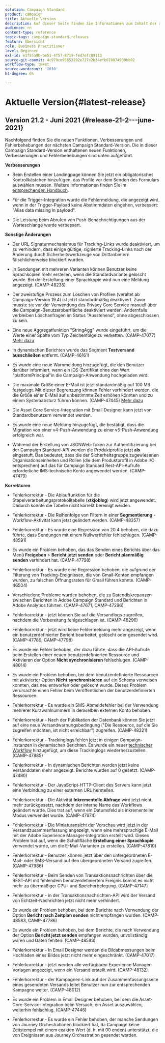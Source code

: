 ```yaml
---
solution: Campaign Standard
product: campaign
title: Aktuelle Version
description: Auf dieser Seite finden Sie Informationen zum Inhalt der aktuellen Version von Campaign Standard.
audience: rn
content-type: reference
topic-tags: campaign-standard-releases
feature: Übersicht
role: Business Practitioner
level: Beginner
exl-id: e1f55a9b-be51-4f57-8719-fed7efc89113
source-git-commit: 4c979ce95653292e727e2b34efb678074939bb02
workflow-type: tm+mt
source-wordcount: '1010'
ht-degree: 6%

---
```



# Aktuelle Version{#latest-release}

## Version 21.2 - Juni 2021            {#release-21-2---june-2021}

Nachfolgend finden Sie die neuen Funktionen, Verbesserungen und Fehlerbehebungen der nächsten Campaign Standard-Version.	Die in dieser Campaign Standard-Version enthaltenen neuen Funktionen, Verbesserungen und Fehlerbehebungen sind unten aufgeführt.

**Verbesserungen**

* Beim Erstellen einer Landingpage können Sie jetzt ein obligatorisches Kontrollkästchen hinzufügen, das Profile vor dem Senden des Formulars auswählen müssen. Weitere Informationen finden Sie im [entsprechenden Handbuch](../../channels/using/managing-landing-page-form-data.md#agreement-checkbox).

* Für die Trigger-Integration wurde die Fehlermeldung, die angezeigt wird, wenn in der Trigger-Payload keine Abstimmdaten eingehen, verbessert: &quot;Alias data missing in payload&quot;.

* Die Leistung beim Abrufen von Push-Benachrichtigungen aus der Warteschlange wurde verbessert.

**Sonstige Änderungen**

* Der URL-Signaturmechanismus für Tracking-Links wurde deaktiviert, um zu verhindern, dass einige gültige, signierte Tracking-Links nach der Änderung durch Sicherheitswerkzeuge von Drittanbietern fälschlicherweise blockiert wurden.

* In Sendungen mit mehreren Varianten können Benutzer keine Sprachkopien mehr erstellen, wenn die Standardvariante gelöscht wurde. Bei der Erstellung einer Sprachkopie wird nun eine Meldung angezeigt. (CAMP-48235)

* Der zweistufige Prozess zum Löschen von Profilen (veraltet ab Campaign-Version 19.4) ist jetzt standardmäßig deaktiviert. Zuvor musste sie vor der Verwendung des Privacy Core Service manuell über die Campaign-Benutzeroberfläche deaktiviert werden. Andernfalls verbleiben Löschanfragen im Status &quot;Ausstehend&quot;, ohne abgeschlossen zu sein.

* Eine neue Aggregatfunktion &quot;StringAgg&quot; wurde eingeführt, um die Werte einer Spalte vom Typ Zeichenfolge zu verketten. (CAMP-47077) [Mehr dazu](../../automating/using/list-of-functions.md#aggregates)

* In dynamischen Berichten wurde das Segment **Testversand ausschließen** entfernt. (CAMP-46161)

* Es wurde eine neue Warnmeldung hinzugefügt, die den Benutzer darüber informiert, wenn ein iOS-Zertifikat ohne den Wert &quot;platformPrincipal&quot;in die Campaign-Anwendung hochgeladen wird.

* Die maximale Größe einer E-Mail ist jetzt standardmäßig auf 100 MB festgelegt. Mit dieser Begrenzung können Fehler verhindert werden, die die Größe einer E-Mail auf unbestimmte Zeit erhöhen könnten und zu einem Systemabsturz führen können. (CAMP-47445) [Mehr dazu](../../sending/using/design-and-personalize.md#email-size)

* Die Asset Core Service-Integration mit Email Designer kann jetzt von Standardbenutzern verwendet werden.

* Es wurde eine neue Meldung hinzugefügt, die bestätigt, dass die Migration von einer v4-Push-Anwendung zu einer v5-Push-Anwendung erfolgreich war.

* Während der Erstellung von JSONWeb-Token zur Authentifizierung bei der Campaign Standard-API werden die Produktprofile jetzt **als** eingestuft. Das bedeutet, dass die der Sicherheitsgruppe zugewiesenen Organisationseinheiten und Rollen (die dem Produktprofil in Adobe I/O entsprechen) auf das für Campaign Standard Rest-API-Aufrufe erforderliche IMS-technische Konto angewendet werden. (CAMP-47479)

**Korrekturen**

* Fehlerkorrektur - Die Ablauffunktion für die Stapelverarbeitungsprotokolltabelle (**xtkjoblog**) wird jetzt angewendet. Dadurch konnte die Tabelle nicht korrekt bereinigt werden.

* Fehlerkorrektur - Die Reihenfolge von Filtern in einer **Segmentierung** -Workflow-Aktivität kann jetzt geändert werden. (CAMP-48357)

* Fehlerkorrektur - Es wurde eine Regression von 20.4 behoben, die dazu führte, dass Sendungen mit einem Nullwertfehler fehlschlugen. (CAMP-48591)

* Es wurde ein Problem behoben, das das Senden eines Berichts über das Menü **Freigeben** > **Bericht jetzt senden** oder **Bericht planmäßig senden** verhindert hat. (CAMP-47798)

* Fehlerkorrektur - Es wurde eine Regression behoben, die aufgrund der Filterung von Tracking-Ereignissen, die von Gmail-Konten empfangen wurden, zu falschen Öffnungsraten für Gmail führen konnte. (CAMP-46504)

* Verschiedene Probleme wurden behoben, die zu Datendiskrepanzen zwischen Berichten in Adobe Campaign Standard und Berichten in Adobe Analytics führten. (CAMP-47671, CAMP-47296)

* Fehlerkorrektur - jetzt können Sie auf die Versandlogs zugreifen, nachdem die Vorbereitung fehlgeschlagen ist. (CAMP-48296)

* Fehlerkorrektur - jetzt wird keine Fehlermeldung mehr angezeigt, wenn ein benutzerdefinierter Bericht bearbeitet, gelöscht oder gesendet wird. (CAMP-47789, CAMP-47798)

* Es wurde ein Fehler behoben, der dazu führte, dass die API-Aufrufe beim Erstellen einer neuen benutzerdefinierten Ressource und Aktivieren der Option **Nicht synchronisieren** fehlschlugen. (CAMP-48014)

* Es wurde ein Problem behoben, bei dem benutzerdefinierte Ressourcen mit aktivierter Option **Nicht synchronisieren** auf ein Schema verweisen konnten, das neu entworfen oder gelöscht wurde. Dieses Problem verursachte einen Fehler beim Veröffentlichen der benutzerdefinierten Ressourcen.

* Fehlerkorrektur - Es wurde ein SMS-Abmeldefehler bei der Verwendung mehrerer Kurzwahlnummern in demselben externen Konto behoben.

* Fehlerkorrektur - Nach der Publikation der Datenbank können Sie jetzt auf eine neue Versandwarnungsbedingung (&quot;Die Ressource, auf die Sie zugreifen möchten, ist nicht erreichbar&quot;) zugreifen. (CAMP-48221)

* Fehlerkorrektur - Trackinglogs fehlen jetzt in einigen Campaign-Instanzen in dynamischen Berichten. Es wurde ein neuer [technischer Workflow](../../administration/using/technical-workflows.md) hinzugefügt, um diese Trackinglogs wiederherzustellen. (CAMP-47885)

* Fehlerkorrektur - In dynamischen Berichten werden jetzt keine Versanddaten mehr angezeigt. Berichte wurden auf 0 gesetzt. (CAMP-47480)

* Fehlerkorrektur - Der JavaScript-HTTP-Client des Servers kann jetzt eine Verbindung zu einer externen URL herstellen.

* Fehlerkorrektur - Die Aktivität **Inkrementelle Abfrage** wird jetzt nicht mehr zurückgesetzt, nachdem der interne Name des Workflows geändert wurde. Dies trat auf, wenn ein Datumsfeld als inkrementeller Modus verwendet wurde. (CAMP-47674)

* Fehlerkorrektur - Die Miniaturansicht der Vorschau wird jetzt in der Versandzusammenfassung angezeigt, wenn eine mehrsprachige E-Mail mit der Adobe Experience Manager-Integration erstellt wird. Dieses Problem trat auf, wenn die Schaltfläche **Erstellung einer Sprachkopie** verwendet wurde, um die E-Mail-Varianten zu erstellen. (CAMP-47810)

* Fehlerkorrektur - Benutzer können jetzt über den untergeordneten E-Mail- oder SMS-Versand auf den übergeordneten Versand zugreifen. (CAMP-47986)

* Fehlerkorrektur - Beim Senden von Transaktionsnachrichten über die REST-API mit fehlendem benutzerdefiniertem Ereignis kommt es nicht mehr zu übermäßiger CPU- und Speicherbelegung. (CAMP-47147)

* Fehlerkorrektur - in der Transaktionsnachrichten-API wird der Versand von Echtzeit-Nachrichten jetzt nicht mehr verhindert.

* Es wurde ein Problem behoben, bei dem Berichte nach Verwendung der Option **Bericht nach Zeitplan senden** nicht empfangen wurden. (CAMP-48583, CAMP-47786)

* Es wurde ein Problem behoben, bei dem Berichte, die nach Verwendung der Option **Bericht jetzt senden** empfangen wurden, unvollständig waren und Daten fehlten. (CAMP-48583)

* Fehlerkorrektur - In Email Designer werden die Bildabmessungen beim Hochladen eines Bildes jetzt nicht mehr eingeschränkt. (CAMP-47017)

* Fehlerkorrektur - jetzt werden alle verfügbaren Experience Manager-Vorlagen angezeigt, wenn ein Versand erstellt wird. (CAMP-48132)

* Fehlerkorrektur - der Kampagnen-Link auf der Zusammenfassungsseite eines gesendeten Versands leitet Benutzer nun zur entsprechenden Kampagne weiter. (CAMP-48012)

* Es wurde ein Problem in Email Designer behoben, bei dem die Asset-Core-Service-Integration beim Versuch, ein Asset auszuwählen, weiterhin fehlschlug. (CAMP-47446)

* Fehlerkorrektur - Es wurde ein Fehler behoben, der manche Sendungen von Journey Orchestrationen blockiert hat, da Campaign keine Zeitstempel mit einem exakten Wert (d. h. mit 00 enden) unterstützt, die von Ereignissen aus Journey Orchestration gesendet werden.
